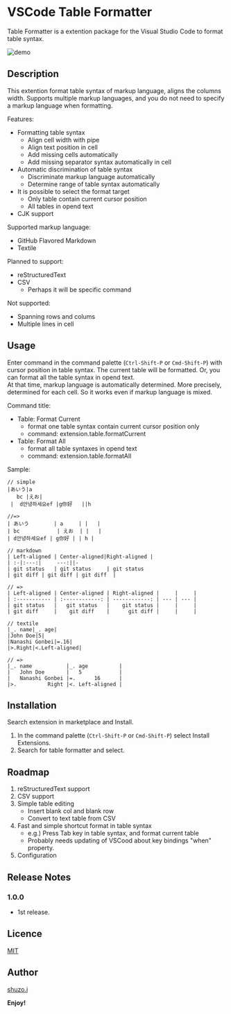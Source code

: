 # VSCode Table Formatter

Table Formatter is a extention package for the Visual Studio Code to format table syntax.

![demo](https://raw.githubusercontent.com/shuGH/vscode-table-formatter/master/res/complex_demo.gif)

## Description

This extention format table syntax of markup language, aligns the columns width. 
Supports multiple markup languages, and you do not need to specify a markup language when formatting.

Features:

* Formatting table syntax
	* Align cell width with pipe
	* Align text position in cell
	* Add missing cells automatically
	* Add missing separator syntax automatically in cell
* Automatic discrimination of table syntax
	* Discriminate markup language automatically
	* Determine range of table syntax automatically
* It is possible to select the format target
	* Only table contain current cursor position
	* All tables in opend text
* CJK support

Supported markup language:

* GitHub Flavored Markdown
* Textile

Planned to support:

* reStructuredText
* CSV
	* Perhaps it will be specific command

Not supported:

* Spanning rows and colums
* Multiple lines in cell

## Usage

Enter command in the command palette (`Ctrl-Shift-P` or `Cmd-Shift-P`) with cursor position in table syntax. 
The current table will be formatted. 
Or, you can format all the table syntax in opend text.  
At that time, markup language is automatically determined. 
More precisely, determined for each cell. So it works even if markup language is mixed.

Command title:

* Table: Format Current
	* format one table syntax contain current cursor position only
	* command: extension.table.formatCurrent
* Table: Format All
	* format all table syntaxes in opend text
	* command: extension.table.formatAll

Sample:

```
// simple
|あいう|a
   bc |えお|   
 |  d안녕하세요ef |g你好   ||h 

//=>
| あいう        | a     | |   |
| bc            | えお  | |   |
| d안녕하세요ef | g你好 | | h |
```

```
// markdown
| Left-aligned | Center-aligned|Right-aligned |
| :-|:---:|     ---:||-
| git status   | git status     | git status
| git diff | git diff | git diff  |

// =>
| Left-aligned | Center-aligned | Right-aligned |     |     |
| :----------- | :------------: | ------------: | --- | --- |
| git status   |   git status   |    git status |     |     |
| git diff     |    git diff    |      git diff |     |     |
```

```
// textile
|_. name|_. age|
|John Doe|5|
|Nanashi Gonbei|=.16|
|>.Right|<.Left-aligned|

// =>
|_. name           |_. age          |
|   John Doe       |   5            |
|   Nanashi Gonbei |=.      16      |
|>.          Right |<. Left-aligned |
```

## Installation

Search extension in marketplace and Install.

1. In the command palette (`Ctrl-Shift-P` or `Cmd-Shift-P`) select Install Extensions.
2. Search for table formatter and select.

## Roadmap

1. reStructuredText support
2. CSV support
3. Simple table editing
	* Insert blank col and blank row
	* Convert to text table from CSV
4. Fast and simple shortcut format in table syntax
	* e.g.) Press Tab key in table syntax, and format current table
	* Probably needs updating of VSCood about key bindings "when" property.
5. Configuration

## Release Notes

### 1.0.0

* 1st release.

## Licence

[MIT](https://github.com/tcnksm/tool/blob/master/LICENCE)

## Author

[shuzo.i](https://github.com/shuGH)

**Enjoy!**

